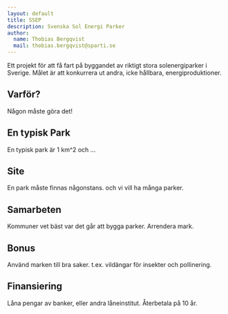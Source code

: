 ```yaml
---
layout: default
title: SSEP
description: Svenska Sol Energi Parker
author:
  name: Thobias Bergqvist
  mail: thobias.bergqvist@sparti.se
---
```

Ett projekt för att få fart på byggandet av riktigt stora solenergiparker i Sverige.
Målet är att konkurrera ut andra, icke hållbara, energiproduktioner.

## Varför?
Någon måste göra det!

## En typisk Park
En typisk park är 1 km^2 och ...

## Site
En park måste finnas någonstans. och vi vill ha många parker.

## Samarbeten
Kommuner vet bäst var det går att bygga parker. Arrendera mark.

## Bonus
Använd marken till bra saker. t.ex. vildängar för insekter och pollinering.

## Finansiering
Låna pengar av banker, eller andra låneinstitut.
Återbetala på 10 år.
